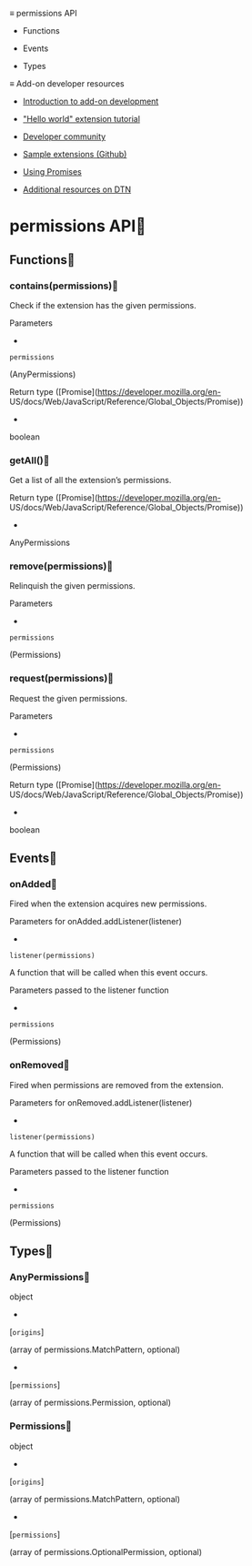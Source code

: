 ≡ permissions API

  * Functions

  * Events

  * Types

≡ Add-on developer resources

  * [Introduction to add-on development](https://developer.thunderbird.net/add-ons/about-add-ons)

  * ["Hello world" extension tutorial](https://developer.thunderbird.net/add-ons/hello-world-add-on)

  * [Developer community](https://developer.thunderbird.net/add-ons/community)

  * [Sample extensions (Github)](https://github.com/thunderbird/sample-extensions)

  * [Using Promises](https://developer.mozilla.org/en-US/docs/Web/JavaScript/Guide/Using_promises)

  * [Additional resources on DTN](https://developer.thunderbird.net/add-ons/resources)

# permissions API

## Functions

### contains(permissions)

Check if the extension has the given permissions.

Parameters

  * 

`permissions`

(AnyPermissions)

Return type ([Promise](https://developer.mozilla.org/en-
US/docs/Web/JavaScript/Reference/Global_Objects/Promise))

  * 

boolean

### getAll()

Get a list of all the extension’s permissions.

Return type ([Promise](https://developer.mozilla.org/en-
US/docs/Web/JavaScript/Reference/Global_Objects/Promise))

  * 

AnyPermissions

### remove(permissions)

Relinquish the given permissions.

Parameters

  * 

`permissions`

(Permissions)

### request(permissions)

Request the given permissions.

Parameters

  * 

`permissions`

(Permissions)

Return type ([Promise](https://developer.mozilla.org/en-
US/docs/Web/JavaScript/Reference/Global_Objects/Promise))

  * 

boolean

## Events

### onAdded

Fired when the extension acquires new permissions.

Parameters for onAdded.addListener(listener)

  * 

`listener(permissions)`

A function that will be called when this event occurs.

Parameters passed to the listener function

  * 

`permissions`

(Permissions)

### onRemoved

Fired when permissions are removed from the extension.

Parameters for onRemoved.addListener(listener)

  * 

`listener(permissions)`

A function that will be called when this event occurs.

Parameters passed to the listener function

  * 

`permissions`

(Permissions)

## Types

### AnyPermissions

object

  * 

[`origins`]

(array of permissions.MatchPattern, optional)

  * 

[`permissions`]

(array of permissions.Permission, optional)

### Permissions

object

  * 

[`origins`]

(array of permissions.MatchPattern, optional)

  * 

[`permissions`]

(array of permissions.OptionalPermission, optional)

